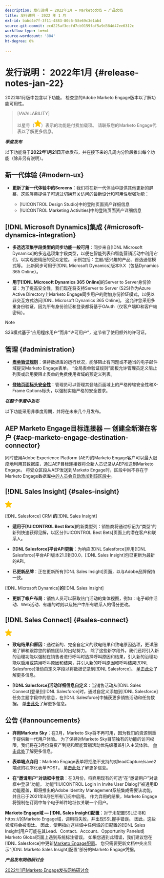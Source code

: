 ```yaml
---
description: 发行说明 — 2022年1月 — Marketo文档 — 产品文档
title: 发行说明 - 2022 年 1 月
exl-id: babc4e7f-3f11-4883-80c6-58e69c3e1ab4
source-git-commit: ecd225af3ecfd7cb9159faf5a9d384d47ee6312c
workflow-type: tm+mt
source-wordcount: '884'
ht-degree: 0%

---
```


# 发行说明： 2022年1月 {#release-notes-jan-22}

2022年1月版中包含以下功能。 检查您的Adobe Marketo Engage版本以了解功能可用性。

>[!AVAILABILITY]
>
>以星号（![星号](assets/yellow-star.png)）表示的功能是付费加载项。 请联系您的Marketo Engage代表以了解更多信息。

**_季度发布_**

以下功能将于&#x200B;**2022年1月21日**&#x200B;开始发布，并在接下来的几周内分阶段推出每个功能（除非另有说明）。

## 新一代体验 {#modern-ux}

* **更新了新一代体验中的Screens**：我们将在新一代体验中提供其他更新的屏幕，这些屏幕提供了可通过切换开关访问的最新设计和可用性增强功能：

   * [!UICONTROL Design Studio]中的登陆页面资产详细信息
   * [!UICONTROL Marketing Activities]中的登陆页面资产详细信息

## [!DNL Microsoft Dynamics]集成 {#microsoft-dynamics-integration}

* **多选选项集字段类型的同步功能一般可用**：同步来自[!DNL Microsoft Dynamics]的多选选项集字段类型，以便在智能列表和智能营销活动中利用它们，以实现更精细的受众定位。 示例包括：主题/感兴趣的产品、首选通信模式等。 此新同步可用于[!DNL Microsoft Dynamics]版本9.X（包括Dynamics 365 Online）。

* **用于[!DNL Microsoft Dynamics 365 Online]**&#x200B;的Server to Server身份验证：为了提高安全性，我们现在将支持Server to Server (S2S)作为Azure Active Directory上Marketo Engage同步用户的附加身份验证模式，以便以非交互方式访问[!DNL Microsoft Dynamics 365 Online]。 这允许您采用多重身份验证，因为所有身份验证和登录都将基于OAuth（仅客户端ID和客户端密码）。

>[!NOTE]
>
>S2S模式基于“应用程序用户”而非“许可用户”，这节省了使用额外的许可证。

## 管理 {#administration}

* **[表单验证规则](/help/marketo/product-docs/administration/settings/global-form-validation-rules.md)**：保持数据库的运行状况，能够阻止有问题或不适当的电子邮件域提交Marketo Engage表单。 “全局表单验证规则”面板允许管理员定义阻止列表或启用要阻止表单的免费使用者域的预定义列表。

* **[登陆页面标头安全性](/help/marketo/product-docs/administration/settings/landing-page-headers.md)**：管理员可以管理其登陆页面域上的严格传输安全性和X-Frame Options标头，以强制实施严格的安全要求。

**_在整个季度中发布_**

以下功能采用非季度周期，并将在未来几个月发布。

## AEP Marketo Engage目标连接器 — 创建全新潜在客户 {#aep-marketo-engage-destination-connector}

同时使用Adobe Experience Platform (AEP)的Marketo Engage客户可以最大限度地利用其数据库，通过AEP目标连接器将全新人员记录从AEP推送到Marketo Engage。 将受众区段从AEP发送到Marketo Engage时，区段中尚不存在于Marketo Engage数据库[中的人员会自动添加到该区段中](/help/marketo/product-docs/core-marketo-concepts/smart-lists-and-static-lists/static-lists/push-an-adobe-experience-platform-segment-to-a-marketo-static-list.md)。

## [!DNL Sales Insight] {#sales-insight}

![（星形）](assets/yellow-star.png)

[!DNL Salesforce] CRM **的**[!DNL Sales Insight]

* **适用于[!UICONTROL Best Bets]**&#x200B;的新类型列：销售商将通过标记为“类型”的新列快速获得见解，以区分[!UICONTROL Best Bets]页面上的潜在客户和联系人。

* **[!DNL Salesforce]平台API更新**：为响应[!DNL Salesforce]弃用[!DNL Salesforce]平台API版本21.0到30.0，[!DNL Sales Insight]包已更新为最新的API。

* **已更新品牌**：正在更新所有[!DNL Sales Insight]页面，以与Adobe品牌保持一致。

[!DNL Microsoft Dynamics]**的**[!DNL Sales Insight]

* **更新了帐户布局**：销售人员可以获取热门活动的集体视图，例如：电子邮件活动、Web活动、有趣的时刻以及帐户中所有联系人的得分更改。

## [!DNL Sales Connect] {#sales-connect}

![（星形）](assets/yellow-star.png)

* **致电结果和原因**：通过新的、完全自定义的致电结果和致电原因选项，更详细地了解和跟踪您的销售团队的出站努力。 除了这些新字段外，我们还将引入新的治理功能以强制在销售者进行呼叫时选择呼叫原因和结果，引入新的治理功能以启用或禁用呼叫原因和结果，并引入新的呼叫原因和呼叫结果[!DNL Salesforce]活动自定义字段以将数据记录到[!DNL Salesforce]。 [单击此处](https://nation.marketo.com/t5/product-blogs/sales-connect-enhancements-to-call-outcomes-q1-22-release/ba-p/319812)了解更多信息。

* **[!DNL Salesforce]活动详细信息自定义**：当销售活动从[!DNL Sales Connect]登录到[!DNL Salesforce]时，通过自定义添加到[!DNL Salesforce]任务主题字段中的信息，在[!DNL Salesforce]中捕获更多销售活动和任务数据。 [单击此处](https://nation.marketo.com/t5/product-blogs/sales-connect-enahncements-to-activity-logging-to-salesforce-q1/ba-p/319819)了解更多信息。

## 公告 {#announcements}

* **弃用Marketo Sky**：在3月，Marketo Sky将不再可用，因为我们的资源侧重于提供新一代用户体验。 为了保持对Marketo Sky目前独有的功能的访问权限，我们将在3月份将资产到期和智能营销活动优先级覆盖引入主流体验。 [单击此处](https://nation.marketo.com/t5/the-modern-ux/marketo-sky-deprecation-notice/ba-p/320115#M33)了解更多信息。

* **表单端点弃用**：Marketo Engage表单将拒绝不支持的对leadCapture/save2端点的程序化表单POST。 [单击此处](https://nation.marketo.com/t5/product-documents/updated-october-2021-upcoming-changes-to-the-marketo-engage-form/ta-p/306631)了解更多信息。

* **在“邀请用户”对话框中登录**：在3月份，将弃用现有的可选“在“邀请用户”对话框中登录”功能。 功能“[!UICONTROL Login in Invite User Dialog]”被通用ID功能覆盖，即将推出的Adobe Identity Management系统集成需要该功能，并且已于2021年8月在所有订阅中启用。 作为弃用的结果，Marketo Engage将强制在订阅中每个电子邮件地址仅关联一个用户。

**Marketo Engage域 — [!DNL Sales Insight]配置**：对于未配置SSL证书和https://的Marketo Engage域，调用将失败，并出现SSL握手错误。 因此，这些领域将会被淘汰。 因此，使用指向这些域中任何域的旧配置的[!DNL Sales Insight]用户可能在其Lead、Contact、Account、Opportunity Panels或Marketo Global页面上遇到系统标注错误。 如果您遇到此错误，我们建议您在[!DNL Salesforce]中更新[Marketo Engage配置](/help/marketo/product-docs/marketo-sales-insight/msi-for-salesforce/configuration/configure-marketo-sales-insight-in-salesforce-enterprise-unlimited.md)。 您只需要更新文档中突出显示“[!DNL Marketo Sales Insight]配置”部分的Marketo Engage凭据。

**_产品发布网络研讨会_**

[2022年1月Marketo Engage发布网络研讨会](https://engage.marketo.com/2022_January_Release_Webinar_DemandPage.html)
